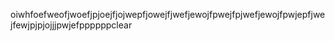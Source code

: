 oiwhfoefweofjwoefjpjoejfjojwepfjowejfjwefjewojfpwejfpjwefjewojfpwjepfjwejfewjpjpjojjjpwjefppppppclear
